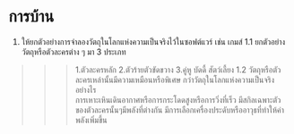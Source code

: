 # การบ้าน

1. ให้ยกตัวอย่างการจำลองวัตถุในโลกแห่งความเป็นจริงไว้ในซอฟต์แวร์ เช่น เกมส์ 
1.1 ยกตัวอย่างวัตถุหรือตัวละครต่าง ๆ  มา 3 ประเภท  
>>>1.ตัวละครหลัก
   2.ตัวร้ายตัวขัดขวาง
   3.คู่หู บัดดี้ สัตว์เลี้ยง
1.2 วัตถุหรือตัวละครเหล่านั้นมีความเหมือนหรือพิเศษ กว่าวัตถุในโลกแห่งความเป็นจริงอย่างไร  
>>>การเหาะเหินเดินอากาศหรือการกระโดดสูงหรือการวิ่งที่เร็ว มีสกิลเฉพาะตัวของตัวละครนั้นๆมีพลังที่ต่างกัน
มีการเลือกเครื่องประดับหรืออาวุธที่ทำให้ค่าพลังเพิ่มขึ้น
